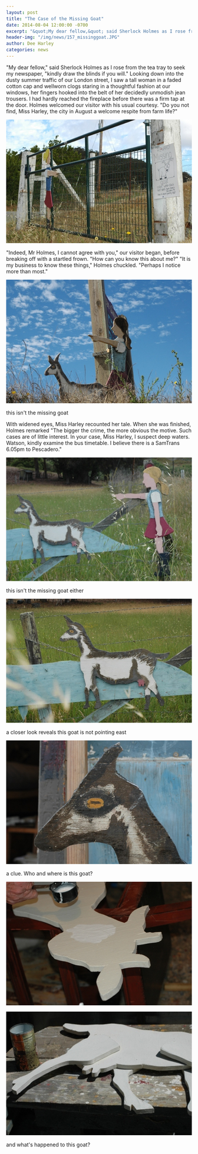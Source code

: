 ```yaml
---
layout: post
title: "The Case of the Missing Goat"
date: 2014-08-04 12:00:00 -0700
excerpt: "&quot;My dear fellow,&quot; said Sherlock Holmes as I rose from the tea tray to seek my newspaper, &quot;kindly ..."
header-img: "/img/news/157_missinggoat.JPG"
author: Dee Harley
categories: news
---
```

&quot;My dear fellow,&quot; said Sherlock Holmes as I rose from the
tea tray to seek my newspaper, &quot;kindly draw the blinds if you
will.&quot; Looking down into the dusty summer traffic of our London
street, I saw a tall woman in a faded cotton cap and wellworn clogs
staring in a thoughtful fashion at our windows, her fingers hooked
into the belt of her decidedly unmodish jean trousers. I had hardly
reached the fireplace before there was a firm tap at the door. Holmes
welcomed our visitor with his usual courtesy. &quot;Do you not find,
Miss Harley, the city in August a welcome respite from farm
life?&quot;

![image](/img/news/157_missinggoat2.JPG)

&quot;Indeed, Mr Holmes, I cannot agree with you,&quot; our visitor
began, before breaking off with a startled frown. &quot;How can you
know this about me?&quot; &quot;It is my business to know these
things,&quot; Holmes chuckled. &quot;Perhaps I notice more than
most.&quot;

![image](/img/news/157_goatgirl3.JPG)

this isn't the missing goat

With widened eyes, Miss Harley recounted her tale. When she was
finished, Holmes remarked &quot;The bigger the crime, the more obvious
the motive. Such cases are of little interest. In your case, Miss
Harley, I suspect deep waters. Watson, kindly examine the bus
timetable. I believe there is a SamTrans 6.05pm to Pescadero.&quot;

![image](/img/news/157_goatgirl2.JPG)

this isn't the missing goat either

![image](/img/news/157_goatgirlgoat.JPG)

a closer look reveals this goat is not pointing east

![image](/img/news/157_goatgirlgoat2.JPG)

a clue. Who and where is this goat?

![image](/img/news/157_goatpainted.JPG)

![image](/img/news/157_paintedgoat2.JPG)

and what's happened to this goat?



